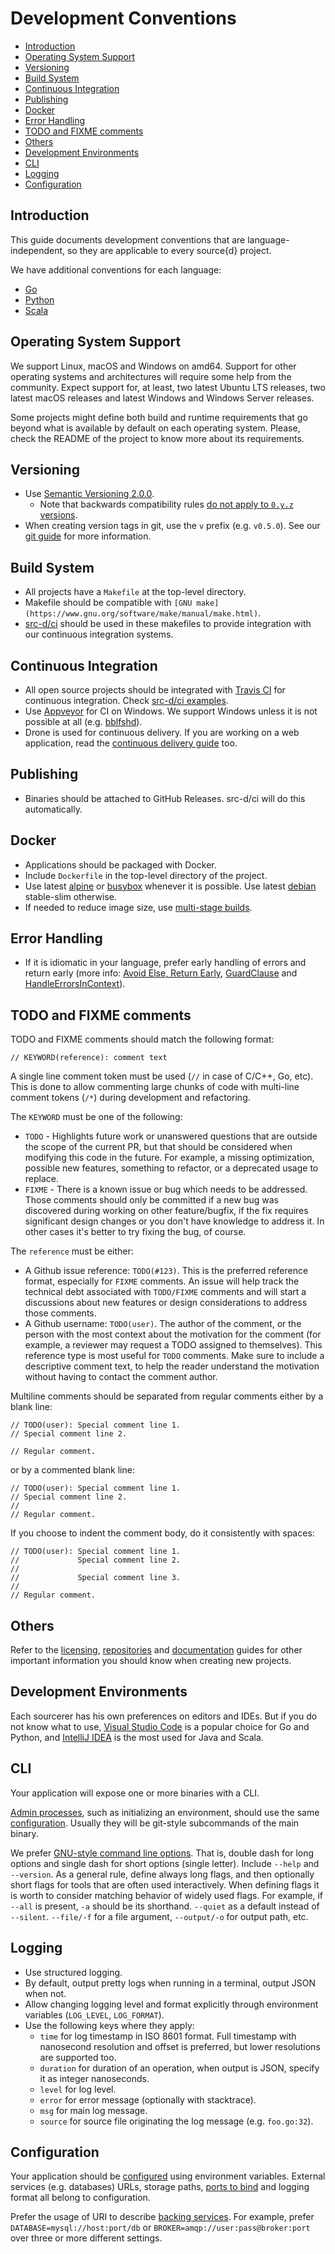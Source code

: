 # Development Conventions

* [Introduction](#introduction)
* [Operating System Support](#operating-system-support)
* [Versioning](#versioning)
* [Build System](#build-system)
* [Continuous Integration](#continuous-integration)
* [Publishing](#publishing)
* [Docker](#docker)
* [Error Handling](#error-handling)
* [TODO and FIXME comments](#todo-and-fixme-comments)
* [Others](#others)
* [Development Environments](#development-environments)
* [CLI](#cli)
* [Logging](#logging)
* [Configuration](#configuration)

## Introduction

This guide documents development conventions that are language-independent, so they are applicable to every source{d} project.

We have additional conventions for each language:

* [Go](conventions/go.md)
* [Python](conventions/python.md)
* [Scala](conventions/scala.md)

## Operating System Support

We support Linux, macOS and Windows on amd64. Support for other operating systems and architectures will require some help from the community. Expect support for, at least, two latest Ubuntu LTS releases, two latest macOS releases and latest Windows and Windows Server releases.

Some projects might define both build and runtime requirements that go beyond what is available by default on each operating system. Please, check the README of the project to know more about its requirements.

## Versioning

* Use [Semantic Versioning 2.0.0](https://semver.org/spec/v2.0.0.html).
  * Note that backwards compatibility rules [do not apply to `0.y.z` versions](https://semver.org/#spec-item-4).
* When creating version tags in git, use the `v` prefix (e.g. `v0.5.0`). See our [git guide](git-flow.md) for more information.

## Build System

* All projects have a `Makefile` at the top-level directory.
* Makefile should be compatible with `[GNU make](https://www.gnu.org/software/make/manual/make.html)`.
* [src-d/ci](https://github.com/src-d/ci) should be used in these makefiles to provide integration with our continuous integration systems.

## Continuous Integration

* All open source projects should be integrated with [Travis CI](https://travis-ci.org/) for continuous integration. Check [src-d/ci examples](https://github.com/src-d/ci/tree/master/examples).
* Use [Appveyor](https://www.appveyor.com/) for CI on Windows. We support Windows unless it is not possible at all (e.g. [bblfshd](https://github.com/bblfsh/bblfshd)).
* Drone is used for continuous delivery. If you are working on a web application, read the [continuous delivery guide](continuous-delivery.md) too.

## Publishing

* Binaries should be attached to GitHub Releases. src-d/ci will do this automatically.

## Docker

* Applications should be packaged with Docker.
* Include `Dockerfile` in the top-level directory of the project.
* Use latest [alpine](https://hub.docker.com/_/alpine/) or [busybox](https://hub.docker.com/_/busybox/) whenever it is possible. Use latest [debian](https://hub.docker.com/_/debian/) stable-slim otherwise.
* If needed to reduce image size, use [multi-stage builds](https://docs.docker.com/develop/develop-images/multistage-build/).

## Error Handling

* If it is idiomatic in your language, prefer early handling of errors and return early (more info: [Avoid Else, Return Early](http://blog.timoxley.com/post/47041269194/avoid-else-return-early), [GuardClause](http://wiki.c2.com/?GuardClause) and [HandleErrorsInContext](http://wiki.c2.com/?HandleErrorsInContext)).

## TODO and FIXME comments

TODO and FIXME comments should match the following format:

```
// KEYWORD(reference): comment text
```

A single line comment token must be used (`//` in case of C/C++, Go, etc). This is done to allow commenting large chunks of code with multi-line comment tokens (`/*`) during development and refactoring.

The `KEYWORD` must be one of the following:

- `TODO` - Highlights future work or unanswered questions that are outside the scope of the current PR, but that should be considered when modifying this code in the future. For example, a missing optimization, possible new features, something to refactor, or a deprecated usage to replace.
- `FIXME` - There is a known issue or bug which needs to be addressed. Those comments should only be committed if a new bug was discovered during working on other feature/bugfix, if the fix requires significant design changes or you don't have knowledge to address it. In other cases it's better to try fixing the bug, of course.

The `reference` must be either:

- A Github issue reference: `TODO(#123)`. This is the preferred reference format, especially for `FIXME` comments. An issue will help track the technical debt associated with `TODO/FIXME` comments and will start a discussions about new features or design considerations to address those comments.
- A Github username: `TODO(user)`. The author of the comment, or the person with the most context about the motivation for the comment (for example, a reviewer may request a TODO assigned to themselves). This reference type is most useful for `TODO` comments. Make sure to include a descriptive comment text, to help the reader understand the motivation without having to contact the comment author.

Multiline comments should be separated from regular comments either by a blank line:

```
// TODO(user): Special comment line 1.
// Special comment line 2.

// Regular comment.
```

or by a commented blank line:

```
// TODO(user): Special comment line 1.
// Special comment line 2.
//
// Regular comment.
```

If you choose to indent the comment body, do it consistently with spaces: 

```
// TODO(user): Special comment line 1.
//             Special comment line 2.
//
//             Special comment line 3.
//
// Regular comment.
```

## Others

Refer to the [licensing](licensing.md), [repositories](repositories.md) and [documentation](documentation.md) guides for other important information you should know when creating new projects.

## Development Environments

Each sourcerer has his own preferences on editors and IDEs. But if you do not know what to use, [Visual Studio Code](https://code.visualstudio.com/) is a popular choice for Go and Python, and [IntelliJ IDEA](https://www.jetbrains.com/idea/) is the most used for Java and Scala.

## CLI

Your application will expose one or more binaries with a CLI.

[Admin processes](https://12factor.net/admin-processes), such as initializing an environment, should use the same [configuration](#configuration). Usually they will be git-style subcommands of the main binary.

We prefer [GNU-style command line options](http://www.catb.org/esr/writings/taoup/html/ch10s05.html).
That is, double dash for long options and single dash for short options (single letter). Include `--help` and `--version`. As a general rule, define always long flags, and then optionally short flags for tools that are often used interactively. When defining flags it is worth to consider matching behavior of widely used flags. For example, if `--all` is present, `-a` should be its shorthand. `--quiet` as a default instead of `--silent`. `--file/-f` for a file argument, `--output/-o` for output path, etc.

## Logging

* Use structured logging.
* By default, output pretty logs when running in a terminal, output JSON when not.
* Allow changing logging level and format explicitly through environment variables (`LOG_LEVEL`, `LOG_FORMAT`).
* Use the following keys where they apply:
  * `time` for log timestamp in ISO 8601 format. Full timestamp with nanosecond resolution and offset is preferred, but lower resolutions are supported too.
  * `duration` for duration of an operation, when output is JSON, specify it as integer nanoseconds.
  * `level` for log level.
  * `error` for error message (optionally with stacktrace).
  * `msg` for main log message.
  * `source` for source file originating the log message (e.g. `foo.go:32`).

## Configuration

Your application should be [configured](https://12factor.net/config) using environment variables. External services (e.g. databases) URLs, storage paths, [ports to bind](https://12factor.net/port-binding) and logging format all belong to configuration.

Prefer the usage of URI to describe [backing services](https://12factor.net/backing-services). For example, prefer `DATABASE=mysql://host:port/db` or `BROKER=amqp://user:pass@broker:port` over three or more different settings.

